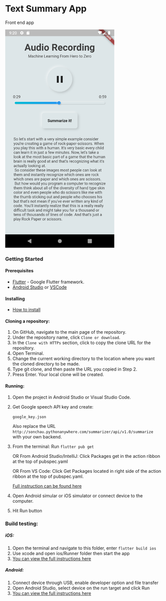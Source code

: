# Text Summary App
Front end app

<img src="https://github.com/LoriSchuan-dev/SoftAIP2_YourNote/blob/master/frontend/flutter_app/assets/1.png" width="350" height="700">

### Getting Started

#### Prerequisites
* [Flutter](https://flutter.dev) - Google Flutter framework.
* [Android Studio](https://developer.android.com/studio) or [VSCode](https://code.visualstudio.com/)
#### Installing
* [How to install](https://flutter.dev/docs/get-started/install)
#### Cloning a repository:
1. On GitHub, navigate to the main page of the repository.
2. Under the repository name, click `Clone or download`.
3. In the `Clone with HTTPs` section, click  to copy the clone URL for the repository.
4. Open Terminal.
5. Change the current working directory to the location where you want the cloned directory to be made.
6. Type git clone, and then paste the URL you copied in Step 2.
7. Press Enter. Your local clone will be created.
#### Running:
1. Open the project in Android Studio or Visual Studio Code.
2. Get Google speech API key and create:

    `google_key.json`

    Also replace the URL `http://sonchau.pythonanywhere.com/summarizer/api/v1.0/summarize` with your own backend.

3. From the terminal: Run `flutter pub get`

   OR From Android Studio/IntelliJ: Click Packages get in the action ribbon at the top of pubspec.yaml

   OR From VS Code: Click Get Packages located in right side of the action ribbon at the top of pubspec.yaml.

   [Full instruction can be found here](https://flutter.dev/docs/development/packages-and-plugins/using-packages)

5. Open Android simular or iOS simulator or connect device to the computer.
6. Hit Run button

### Build testing:
##### iOS:
1. Open the terminal and navigate to this folder, enter `flutter build ios`
2. Use xcode and open ios/Runner folder then start the app
3. [You can view the full instructions here](https://flutter.dev/docs/deployment/ios)

##### Android:
1. Connect device through USB, enable developer option and file transfer
2. Open Android Studio, select device on the run target and click Run
3. [You can view the full instructions here](https://flutter.dev/docs/deployment/android)




